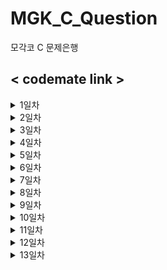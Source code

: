 # MGK_C_Question
모각코 C 문제은행

<h2> < codemate link > </h2>

<details>
    <summary>1일차</summary>
  
#### 필수
  https://codemate.kr/@abbiddo/C언어-문제은행-1일차 <br>
#### 추가
  https://codemate.kr/@abbiddo/C언어-문제은행-1일차-1 <br>
  https://codemate.kr/@abbiddo/C언어-문제은행-1일차-2 <br>
  
</details>
    
<details>
    <summary>2일차</summary>
  
#### 필수
  https://codemate.kr/@abbiddo/C언어-문제은행-2일차 <br>
#### 추가
  https://codemate.kr/@abbiddo/C언어-문제은행-2일차-1 <br>
  
</details>

<details>
    <summary>3일차</summary>
  
#### 필수
  https://codemate.kr/@abbiddo/C언어-문제은행-3일차 <br>
#### 추가
  https://codemate.kr/@abbiddo/C언어-문제은행-3일차-1 <br>
  
</details>
    
<details>
    <summary>4일차</summary>
  
#### 필수
  https://codemate.kr/@abbiddo/C언어-문제은행-4일차 <br>
#### 추가
  https://codemate.kr/@abbiddo/C언어-문제은행-4일차-1 <br>
  
</details>
    
<details>
    <summary>5일차</summary>
  
#### 필수
  https://codemate.kr/@abbiddo/C언어-문제은행-5일차 <br>
#### 추가
  https://codemate.kr/@abbiddo/C언어-문제은행-5일차-1 <br>
  https://codemate.kr/@abbiddo/C언어-문제은행-5일차-2 <br>
  
</details>

<details>
    <summary>6일차</summary>
  
#### 필수
  https://codemate.kr/@abbiddo/C언어-문제은행-6일차 <br>
#### 추가
  https://codemate.kr/@abbiddo/C언어-문제은행-6일차-1 <br>
  
</details>
    

<details>
    <summary>7일차</summary>
  
#### 필수
  https://codemate.kr/@abbiddo/C언어-문제은행-7일차 <br>
#### 추가
  https://codemate.kr/@abbiddo/C언어-문제은행-7일차-1 <br>
  https://codemate.kr/@abbiddo/C언어-문제은행-7일차-2 <br>
  
</details>
    
<details>
    <summary>8일차</summary>
  
#### 필수
  https://codemate.kr/@abbiddo/C언어-문제은행-8일차 <br>
#### 추가
  https://codemate.kr/@abbiddo/C언어-문제은행-8일차-1 <br>
  https://codemate.kr/@abbiddo/C언어-문제은행-8일차-2 <br>
  
</details>

<details>
    <summary>9일차</summary>
  
#### 필수
  https://codemate.kr/@abbiddo/C언어-문제은행-9일차 <br>
#### 추가
    
</details>
    
<details>
    <summary>10일차</summary>
  
#### 필수
  https://codemate.kr/@abbiddo/C언어-문제은행-10일차 <br>
#### 추가
  https://codemate.kr/@abbiddo/C언어-문제은행-10일차-1 <br>
    
</details>

<details>
    <summary>11일차</summary>
  
#### 필수
  https://codemate.kr/@abbiddo/C언어-문제은행-11일차 <br>
#### 추가
    
</details>

<details>
    <summary>12일차</summary>
  
#### 필수
  https://codemate.kr/@abbiddo/C언어-문제은행-12일차 <br>
#### 추가
    
</details>
    
<details>
    <summary>13일차</summary>
  
#### 필수
  https://codemate.kr/@abbiddo/C언어-문제은행-13일차 <br>
#### 추가
  https://codemate.kr/@abbiddo/C언어-문제은행-13일차-1 <br>
  https://codemate.kr/@abbiddo/C언어-문제은행-13일차-2 <br>
  
</details>
